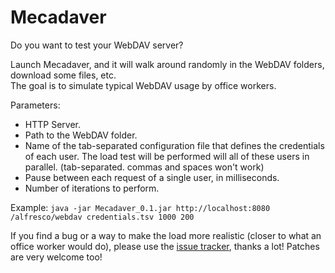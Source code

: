 Mecadaver
=========

Do you want to test your WebDAV server?

Launch Mecadaver, and it will walk around randomly in the WebDAV folders, download some files, etc.  
The goal is to simulate typical WebDAV usage by office workers.

Parameters:

* HTTP Server.
* Path to the WebDAV folder.
* Name of the tab-separated configuration file that defines the credentials of each user. The load test will be performed will all of these users in parallel. (tab-separated. commas and spaces won't work)
* Pause between each request of a single user, in milliseconds.
* Number of iterations to perform.

Example: `java -jar Mecadaver_0.1.jar http://localhost:8080 /alfresco/webdav credentials.tsv 1000 200`

If you find a bug or a way to make the load more realistic (closer to what an office worker would do), please use the [issue tracker](https://github.com/nicolas-raoul/Mecadaver/issues), thanks a lot! Patches are very welcome too!
